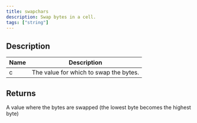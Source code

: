 ```yaml
---
title: swapchars
description: Swap bytes in a cell.
tags: ["string"]
---
```


<LowercaseNote />

## Description

| Name | Description                            |
| ---- | -------------------------------------- |
| c    | The value for which to swap the bytes. |

## Returns

A value where the bytes are swapped (the lowest byte becomes the highest byte)
